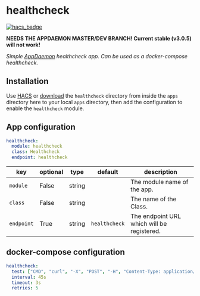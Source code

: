 # healthcheck

[![hacs_badge](https://img.shields.io/badge/HACS-Custom-orange.svg)](https://github.com/custom-components/hacs)

**NEEDS THE APPDAEMON MASTER/DEV BRANCH! Current stable (v3.0.5) will not work!**

*Simple [AppDaemon](https://github.com/home-assistant/appdaemon) healthcheck app. Can be used as a docker-compose healthcheck.*

## Installation

Use [HACS](https://github.com/custom-components/hacs) or [download](https://github.com/benleb/ad-healthcheck/releases) the `healthcheck` directory from inside the `apps` directory here to your local `apps` directory, then add the configuration to enable the `healthcheck` module.

## App configuration

```yaml
healthcheck:
  module: healthcheck
  class: Healthcheck
  endpoint: healthcheck
```

key | optional | type | default | description
-- | -- | -- | -- | --
`module` | False | string | | The module name of the app.
`class` | False | string | | The name of the Class.
`endpoint` | True | string | `healthcheck`| The endpoint URL which will be registered.

## docker-compose configuration

```yaml
healthcheck:
  test: ["CMD", "curl", "-X", "POST", "-H", "Content-Type: application/json", "-d", "{}", "https://<appdaemon URL>:5050/api/appdaemon/<endpoint>"]
  interval: 45s
  timeout: 3s
  retries: 5
```
